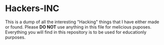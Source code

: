 # Hackers-INC
This is a dump of all the interesting "Hacking" things that I have either made or found. Please **DO NOT** use anything in this file for melicious puposes. Everything you will find in this repository is to be used for educationly purposes.
